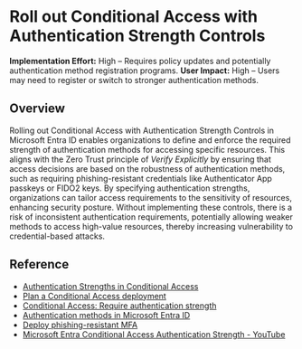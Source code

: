 

#  Roll out Conditional Access with Authentication Strength Controls

**Implementation Effort:** High – Requires policy updates and potentially authentication method registration programs.
**User Impact:** High – Users may need to register or switch to stronger authentication methods.

## Overview

Rolling out Conditional Access with Authentication Strength Controls in Microsoft Entra ID enables organizations to define and enforce the required strength of authentication methods for accessing specific resources. This aligns with the Zero Trust principle of *Verify Explicitly* by ensuring that access decisions are based on the robustness of authentication methods, such as requiring phishing-resistant credentials like Authenticator App passkeys or FIDO2 keys. By specifying authentication strengths, organizations can tailor access requirements to the sensitivity of resources, enhancing security posture. Without implementing these controls, there is a risk of inconsistent authentication requirements, potentially allowing weaker methods to access high-value resources, thereby increasing vulnerability to credential-based attacks.

## Reference

* [Authentication Strengths in Conditional Access](https://learn.microsoft.com/entra/identity/conditional-access/howto-authentication-strengths)
* [Plan a Conditional Access deployment](https://learn.microsoft.com/entra/identity/conditional-access/plan-conditional-access)
* [Conditional Access: Require authentication strength](https://learn.microsoft.com/entra/identity/conditional-access/howto-conditional-access-policy-authentication-strength)
* [Authentication methods in Microsoft Entra ID](https://learn.microsoft.com/entra/identity/authentication/concept-authentication-methods)
* [Deploy phishing-resistant MFA](https://learn.microsoft.com/entra/identity/authentication/concept-phishing-resistant-authentication)
* [Microsoft Entra Conditional Access Authentication Strength - YouTube](https://www.youtube.com/watch?v=S5cELyuZve8)